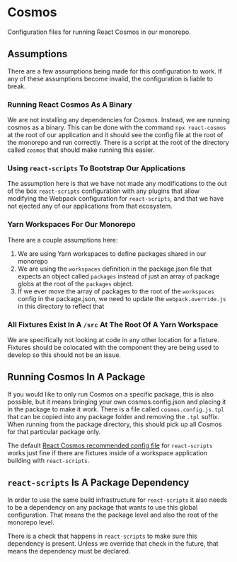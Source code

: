 # Cosmos  

Configuration files for running React Cosmos in our monorepo.

## Assumptions
There are a few assumptions being made for this configuration to work. If any of these assumptions become invalid, the configuration is liable to break.

### Running React Cosmos As A Binary

We are not installing any dependencies for Cosmos. Instead, we are running cosmos as a binary. This can be done with the command `npx react-cosmos` at the root of our application and it should see the config file at the root of the monorepo and run correctly. There is a script at the root of the directory called `cosmos` that should make running this easier.

### Using `react-scripts` To Bootstrap Our Applications

The assumption here is that we have not made any modifications to the out of the box `react-scripts` configuration with any plugins that allow modifying the Webpack configuration for `react-scripts`, and that we have not ejected any of our applications from that ecosystem.

### Yarn Workspaces For Our Monorepo

There are a couple assumptions here:

1. We are using Yarn workspaces to define packages shared in our monorepo
2. We are using the `workspaces` definition in the package.json file that expects an object called `packages` instead of just an array of package globs at the root of the `packages` object. 
3. If we ever move the array of packages to the root of the `workspaces` config in the package.json, we need to update the `webpack.override.js` in this directory to reflect that

### All Fixtures Exist In A `/src` At The Root Of A Yarn Workspace

We are specifically not looking at code in any other location for a fixture. Fixtures should be colocated with the component they are being used to develop so this should not be an issue.

## Running Cosmos In A Package

If you would like to only run Cosmos on a specific package, this is also possible, but it means bringing your own cosmos.config.json and placing it in the package to make it work. There is a file called `cosmos.config.js.tpl` that can be copied into any package folder and removing the `.tpl` suffix. When running from the package directory, this should pick up all Cosmos for that particular package only.

The default [React Cosmos recommended config file](https://github.com/react-cosmos/react-cosmos/tree/master/docs#create-react-app) for `react-scripts` works just fine if there are fixtures inside of a workspace application building with `react-scripts`.

## `react-scripts` Is A Package Dependency

In order to use the same build infrastructure for `react-scripts` it also needs to be a dependency on any package that wants to use this global configuration. That means the the package level and also the root of the monorepo level.

There is a check that happens in `react-scripts` to make sure this dependency is present. Unless we override that check in the future, that means the dependency must be declared.
